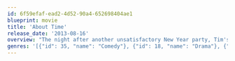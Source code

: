 ```yaml
---
id: 6f59efaf-ead2-4d52-90a4-652698404ae1
blueprint: movie
title: 'About Time'
release_date: '2013-08-16'
overview: "The night after another unsatisfactory New Year party, Tim's father tells his son that the men in his family have always had the ability to travel through time. Tim can't change history, but he can change what happens and has happened in his own life – so he decides to make his world a better place... by getting a girlfriend. Sadly, that turns out not to be as easy as he thinks."
genres: '[{"id": 35, "name": "Comedy"}, {"id": 18, "name": "Drama"}, {"id": 878, "name": "Science Fiction"}]'
---
```

